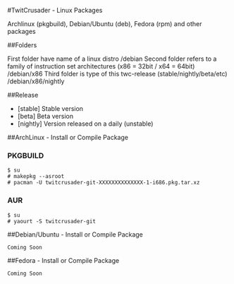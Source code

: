 #TwitCrusader - Linux Packages

Archlinux (pkgbuild), Debian/Ubuntu (deb), Fedora (rpm) and other packages


##Folders

First folder have name of a linux distro
	/debian
Second folder refers to a family of instruction set architectures (x86 = 32bit / x64 = 64bit)
	/debian/x86
Third folder is type of this twc-release (stable/nightly/beta/etc) 
	/debian/x86/nightly

##Release
* [stable] Stable version
* [beta] Beta version
* [nightly] Version released on a daily (unstable)


##ArchLinux - Install or Compile Package

### PKGBUILD
    $ su
    # makepkg --asroot
    # pacman -U twitcrusader-git-XXXXXXXXXXXXXX-1-i686.pkg.tar.xz

### AUR
    $ su
    # yaourt -S twitcrusader-git


##Debian/Ubuntu - Install or Compile Package

	Coming Soon


##Fedora - Install or Compile Package

	Coming Soon
